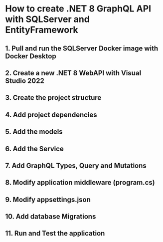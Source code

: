 # How to create .NET 8 GraphQL API with SQLServer and EntityFramework

## 1. Pull and run the SQLServer Docker image with Docker Desktop



## 2. Create a new .NET 8 WebAPI with Visual Studio 2022



## 3. Create the project structure



## 4. Add project dependencies 



## 5. Add the models



## 6. Add the Service


## 7. Add GraphQL Types, Query and Mutations


## 8. Modify application middleware (program.cs)



## 9. Modify appsettings.json



## 10. Add database Migrations



## 11. Run and Test the application




